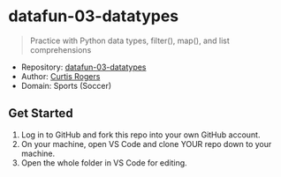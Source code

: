 # datafun-03-datatypes

> Practice with Python data types, filter(), map(), and list comprehensions

- Repository: [datafun-03-datatypes](https://github.com/curt2023/datafun-03-datatypes)
- Author: [Curtis Rogers](https://github.com/curt2023)
- Domain: Sports (Soccer)


## Get Started

1. Log in to GitHub and fork this repo into your own GitHub account.
1. On your machine, open VS Code and clone YOUR repo down to your machine.
1. Open the whole folder in VS Code for editing. 
